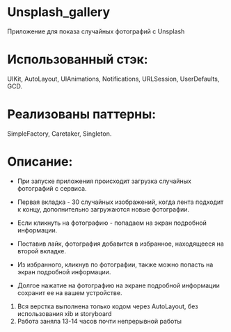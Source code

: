 # Unsplash_gallery
Приложение для показа случайных фотографий с Unsplash

# Использованный стэк: 
UIKit, AutoLayout, UIAnimations, Notifications, URLSession, UserDefaults, GCD.
# Реализованы паттерны: 
SimpleFactory, Caretaker, Singleton.

# Описание:

* При запуске приложения происходит загрузка случайных фотографий с сервиса.

* Первая вкладка - 30 случайных изображений, когда лента подходит к концу, дополнительно загружаются новые фотографии.
* Если кликнуть на фотографию - попадаем на экран подробной информации.
* Поставив лайк, фотография добавится в избранное, находящееся на второй вкладке.
* Из избранного, кликнув по фотографии, также можно попасть на экран подробной информации.
* Долгое нажатие на фотографию на экране подробной информации сохранит ее на вашем устройстве.



1. Вся верстка выполнена только кодом через AutoLayout, без использования xib и storyboard
2. Работа заняла 13-14 часов почти непрерывной работы
